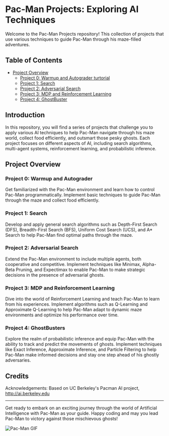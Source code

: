 # Pac-Man Projects: Exploring AI Techniques

Welcome to the Pac-Man Projects repository! This collection of projects that use various techniques to guide Pac-Man through his maze-filled adventures.

## Table of Contents

- [Project Overview](#project-overview)
  - [Project 0: Warmup and Autograder turtorial](#Project0)
  - [Project 1: Search](#project1)
  - [Project 2: Adversarial Search](#project2)
  - [Project 3: MDP and Reinforcement Learning](#project3)
  - [Project 4: GhostBuster](#project4)

## Introduction

In this repository, you will find a series of projects that challenge you to apply various AI techniques to help Pac-Man navigate through his maze world, collect food efficiently, and outsmart those pesky ghosts. Each project focuses on different aspects of AI, including search algorithms, multi-agent systems, reinforcement learning, and probabilistic inference.

## Project Overview

### Project 0: Warmup and Autograder
Get familiarized with the Pac-Man environment and learn how to control Pac-Man programmatically. Implement basic techniques to guide Pac-Man through the maze and collect food efficiently.

### Project 1: Search

Develop and apply general search algorithms such as Depth-First Search (DFS), Breadth-First Search (BFS), Uniform Cost Search (UCS), and A* Search to help Pac-Man find optimal paths through the maze.

### Project 2: Adversarial Search

Extend the Pac-Man environment to include multiple agents, both cooperative and competitive. Implement techniques like Minimax, Alpha-Beta Pruning, and Expectimax to enable Pac-Man to make strategic decisions in the presence of adversarial ghosts.

### Project 3: MDP and Reinforcement Learning

Dive into the world of Reinforcement Learning and teach Pac-Man to learn from his experiences. Implement algorithms such as Q-Learning and Approximate Q-Learning to help Pac-Man adapt to dynamic maze environments and optimize his performance over time.

### Project 4: GhostBusters

Explore the realm of probabilistic inference and equip Pac-Man with the ability to track and predict the movements of ghosts. Implement techniques like Exact Inference, Approximate Inference, and Particle Filtering to help Pac-Man make informed decisions and stay one step ahead of his ghostly adversaries.

## Credits

Acknowledgements: Based on UC Berkeley's Pacman AI project, http://ai.berkeley.edu


---

Get ready to embark on an exciting journey through the world of Artificial Intelligence with Pac-Man as your guide. Happy coding and may you lead Pac-Man to victory against those mischievous ghosts!

![Pac-Man GIF](https://i.imgur.com/your_gif_url.gif)
